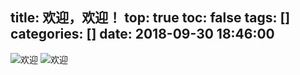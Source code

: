 title: 欢迎，欢迎！
top: true
toc: false
tags: []
categories: []
date: 2018-09-30 18:46:00
---
![欢迎](/img/nice-to-meet-you.png)
![欢迎](/img/i-wish-you-ac.png)